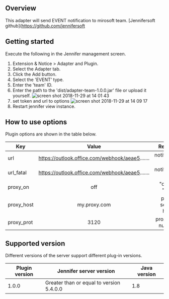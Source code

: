 ## Overview
This adapter will send EVENT notification to mirosoft team.
[Jennifersoft github](https://github.com/jennifersoft

## Getting started

Execute the following in the Jennifer management screen.

 1. Extension & Notice > Adapter and Plugin.
 2. Select the Adapter tab.
 3. Click the Add button.
 4. Select the 'EVENT' type.
 5. Enter the 'team' ID.
 6. Enter the path to the 'dist/adapter-team-1.0.0.jar' file or upload it yourself.
 ![screen shot 2018-11-29 at 14 01 43](https://user-images.githubusercontent.com/2956728/49200280-702c2d00-f3df-11e8-9f2e-6b06aaa644be.png)
 7. set token and url to options
 ![screen shot 2018-11-29 at 14 09 17](https://user-images.githubusercontent.com/2956728/49200485-65be6300-f3e0-11e8-8559-a36c167c95d4.png)
 8. Restart jennifer view instance.
 
## How to use options

Plugin options are shown in the table below.

| Key           | Value | Remark |
| ------------- |:-------------:|:-------------:|
| url |  https://outlook.office.com/webhook/aeae5....... | notification 1 |
| url_fatal |  https://outlook.office.com/webhook/aeae5....... | notification 2 |
| proxy_on | off | "on" or "off" |
| proxy_host | my.proxy.com | proxy server host |
| proxy_prot | 3120 | proxy port number |

## Supported version
 
Different versions of the server support different plug-in versions.
 
| Plugin version | Jennifer server version | Java version |
| ------------- |-------------|-------------|
| 1.0.0       | Greater than or equal to version 5.4.0.0 | 1.8